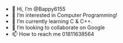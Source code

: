 - 👋 Hi, I’m @Bappy6155
- 👀 I’m interested in Computer Programming! 
- 🌱 I’m currently learning C & C++.
- 💞️ I’m looking to collaborate on Google
- 📫 How to reach me 01811638564

<!---
Bappy6155/Bappy6155 is a ✨ special ✨ repository because its `README.md` (this file) appears on your GitHub profile.
You can click the Preview link to take a look at your changes.
--->
